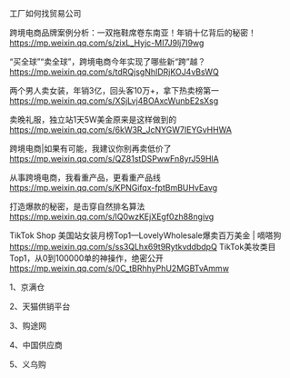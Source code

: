 工厂如何找贸易公司

跨境电商品牌案例分析：一双拖鞋席卷东南亚！年销十亿背后的秘密！
https://mp.weixin.qq.com/s/zixL_Hyjc-MI7J9lj7I9wg

“买全球”“卖全球”，跨境电商今年实现了哪些新“跨”越？
https://mp.weixin.qq.com/s/tdRQjsgNhIDRjKOJ4vBsWQ

两个男人卖女装，年销3亿，回头客10万+，拿下热卖榜第一
https://mp.weixin.qq.com/s/XSjLvj4BOAxcWunbE2sXsg

卖晚礼服，独立站1天5W美金原来是这样做到的
https://mp.weixin.qq.com/s/6kW3R_JcNYGW7IEYGvHHWA

跨境电商|如果有可能，我建议你别再卖低价了
https://mp.weixin.qq.com/s/QZ81stDSPwwFn8yrJ59HlA

从事跨境电商，我看重产品，更看重产品线
https://mp.weixin.qq.com/s/KPNGifqx-fptBmBUHvEavg

打造爆款的秘密，是击穿自然排名算法
https://mp.weixin.qq.com/s/lQ0wzKEjXEgf0zh88ngivg

TikTok Shop 美国站女装月榜Top1—LovelyWholesale爆卖百万美金 | 嘀嗒狗
https://mp.weixin.qq.com/s/ss3QLhx69t9RytkvddbdpQ
TikTok美妆类目Top1，从0到100000单的神操作，绝密公开
https://mp.weixin.qq.com/s/0C_tBRhhyPhU2MGBTvAmmw

1、京满仓

2、天猫供销平台

3、购途网

4、中国供应商

5、义乌购